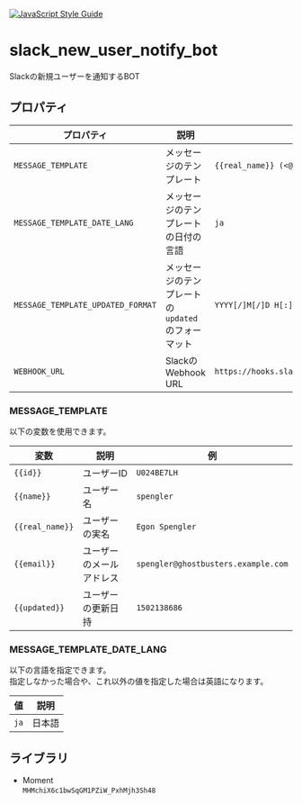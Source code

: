 [![JavaScript Style Guide](https://img.shields.io/badge/code_style-standard-brightgreen.svg)](https://standardjs.com)

# slack_new_user_notify_bot
Slackの新規ユーザーを通知するBOT

## プロパティ
|プロパティ|説明|例|
|---|---|---|
|`MESSAGE_TEMPLATE`|メッセージのテンプレート|`{{real_name}} (<@{{id}}>) has joined.`|
|`MESSAGE_TEMPLATE_DATE_LANG`|メッセージのテンプレートの日付の言語|`ja`|
|`MESSAGE_TEMPLATE_UPDATED_FORMAT`|メッセージのテンプレートの`updated`のフォーマット|`YYYY[/]M[/]D H[:]mm[:]ss`|
|`WEBHOOK_URL`|SlackのWebhook URL|`https://hooks.slack.com/services/T00000000/B00000000/XXXXXXXXXXXXXXXXXXXXXXXX`|

### MESSAGE_TEMPLATE
以下の変数を使用できます。

|変数|説明|例|
|---|---|---|
|`{{id}}`|ユーザーID|`U024BE7LH`|
|`{{name}}`|ユーザー名|`spengler`|
|`{{real_name}}`|ユーザーの実名|`Egon Spengler`|
|`{{email}}`|ユーザーのメールアドレス|`spengler@ghostbusters.example.com`|
|`{{updated}}`|ユーザーの更新日持|`1502138686`|

### MESSAGE_TEMPLATE_DATE_LANG
以下の言語を指定できます。  
指定しなかった場合や、これ以外の値を指定した場合は英語になります。

|値|説明|
|---|---|
|`ja`|日本語|

## ライブラリ
* Moment  
`MHMchiX6c1bwSqGM1PZiW_PxhMjh3Sh48`
